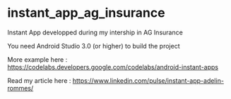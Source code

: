 # instant_app_ag_insurance
Instant App developped during my intership in AG Insurance

You need Android Studio 3.0 (or higher) to build the project

More example here :
https://codelabs.developers.google.com/codelabs/android-instant-apps

Read my article here :
https://www.linkedin.com/pulse/instant-app-adelin-rommes/
